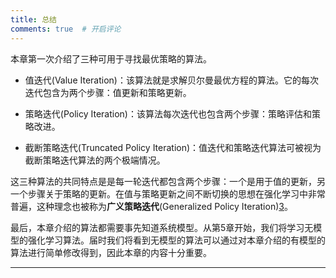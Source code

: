 ```yaml
---
title: 总结
comments: true  # 开启评论
---
```

本章第一次介绍了三种可用于寻找最优策略的算法。

- 值迭代(Value Iteration)：该算法就是求解贝尔曼最优方程的算法。它的每次迭代包含为两个步骤：值更新和策略更新。

- 策略迭代(Policy Iteration)：该算法每次迭代也包含两个步骤：策略评估和策略改进。

- 截断策略迭代(Truncated Policy Iteration)：值迭代和策略迭代算法可被视为截断策略迭代算法的两个极端情况。
  
这三种算法的共同特点是是每一轮迭代都包含两个步骤：一个是用于值的更新，另一个步骤关于策略的更新。在值与策略更新之间不断切换的思想在强化学习中非常普遍，这种理念也被称为**广义策略迭代**(Generalized Policy Iteration)[3](https://web.stanford.edu/class/psych209/Readings/SuttonBartoIPRLBook2ndEd.pdf)。

最后，本章介绍的算法都需要事先知道系统模型。从第$5$章开始，我们将学习无模型的强化学习算法。届时我们将看到无模型的算法可以通过对本章介绍的有模型的算法进行简单修改得到，因此本章的内容十分重要。

---